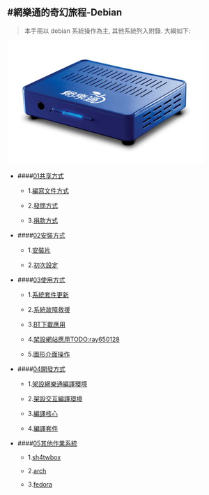 #網樂通的奇幻旅程-Debian 
---
>本手冊以 debian 系統操作為主, 其他系統列入附錄. 大綱如下:

![](img/01.01.00.網樂通.jpg?raw=true)

* ####[01共享方式](01.00.md)

  - 1.[編寫文件方式](01.01.md)

  - 2.[發問方式](01.02.md)

  - 3.[捐款方式](01.03.md)

* ####[02安裝方式](02.00.md)

  - 1.[安裝片](02.01.md)

  - 2.[初次設定](02.02.md)

* ####[03使用方式](03.00.md)

  - 1.[系統套件更新](03.01.md)

  - 2.[系統故障救援](03.02.md)

  - 3.[BT下載應用](03.03.md)

  - 4.[架設網站應用TODO:ray650128](03.04.md)

  - 5.[圖形介面操作](03.05.md)

* ####[04開發方式](04.00.md)

  - 1.[架設網樂通編譯環境](04.01.md)

  - 2.[架設交互編譯環境](04.02.md)

  - 3.[編譯核心](04.03.md)

  - 4.[編譯套件](04.04.md)

* ####[05其他作業系統](05.00.md)

  - 1.[sh4twbox](05.01.md)

  - 2.[arch](05.02.md)

  - 3.[fedora](05.03.md)
